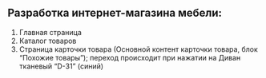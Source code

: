 ## Разработка интернет-магазина мебели:

1. Главная страница
2. Каталог товаров
3. Страница карточки товара (Основной контент карточки товара, блок “Похожие товары”); переход происходит при нажатии на Диван тканевый “D-31” (синий)
